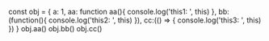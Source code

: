 const obj = {
  a: 1,
  aa: function aa(){
    console.log('this1: ', this)
  },
  bb:(function(){
    console.log('this2: ', this)
  }),
  cc:(() => {
    console.log('this3: ', this)
  })
}
obj.aa()
obj.bb()
obj.cc()
